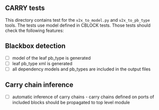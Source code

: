 ## CARRY tests

This directory contains test for the `v2x_to_model.py` and `v2x_to_pb_type` tools.
The tests use model defined in CBLOCK tests.
Those tests should check the following features:

## Blackbox detection

 - [ ] model of the leaf pb\_type is generated
 - [ ] leaf pb\_type xml is generated
 - [ ] all dependency models and pb\_types are included in the output files

## Carry chain inference

 - [ ] automatic inference of carry chains - carry chains defined on ports of included blocks should be propagated to top level module
